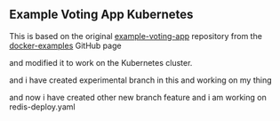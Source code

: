 ## Example Voting App Kubernetes

This is based on the original [example-voting-app](https://github.com/dockersamples/example-voting-app) repository from the [docker-examples](https://github.com/dockersamples) GitHub page

and modified it to work on the Kubernetes cluster.

and i have created experimental branch in this and working on my thing

and now i have created other new branch feature and i am working on redis-deploy.yaml

